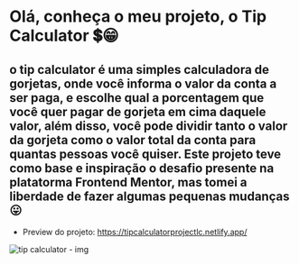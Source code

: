 # Olá, conheça o meu projeto, o Tip Calculator 💲😁

## o tip calculator é uma simples calculadora de gorjetas, onde você informa o valor da conta a ser paga, e escolhe qual a porcentagem que você quer pagar de gorjeta em cima daquele valor, além disso, você pode dividir tanto o valor da gorjeta como o valor total da conta para quantas pessoas você quiser. Este projeto teve como base e inspiração o desafio presente na platatorma Frontend Mentor, mas tomei a liberdade de fazer algumas pequenas mudanças 😛

- Preview do projeto: https://tipcalculatorprojectlc.netlify.app/


![tip calculator - img](https://user-images.githubusercontent.com/89361241/157457330-6c478481-071b-4b1a-ab7d-9bc4ed6363cf.PNG)
